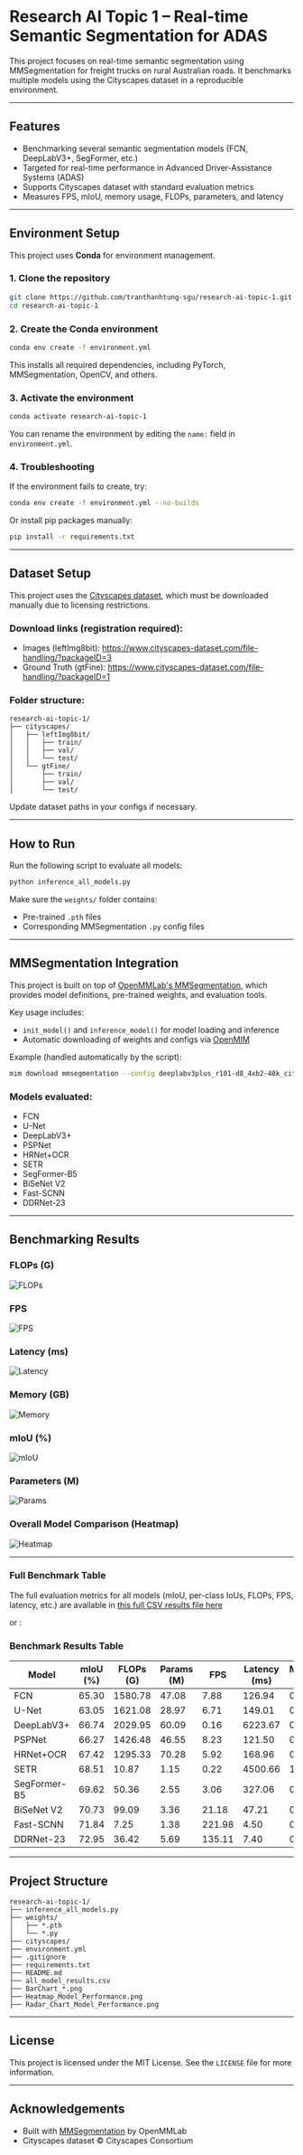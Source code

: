 # Research AI Topic 1 – Real-time Semantic Segmentation for ADAS

This project focuses on real-time semantic segmentation using MMSegmentation for freight trucks on rural Australian roads. It benchmarks multiple models using the Cityscapes dataset in a reproducible environment.

---

## Features

- Benchmarking several semantic segmentation models (FCN, DeepLabV3+, SegFormer, etc.)
- Targeted for real-time performance in Advanced Driver-Assistance Systems (ADAS)
- Supports Cityscapes dataset with standard evaluation metrics
- Measures FPS, mIoU, memory usage, FLOPs, parameters, and latency

---

## Environment Setup

This project uses **Conda** for environment management.

### 1. Clone the repository

```bash
git clone https://github.com/tranthanhtung-sgu/research-ai-topic-1.git
cd research-ai-topic-1
```

### 2. Create the Conda environment

```bash
conda env create -f environment.yml
```

This installs all required dependencies, including PyTorch, MMSegmentation, OpenCV, and others.

### 3. Activate the environment

```bash
conda activate research-ai-topic-1
```

You can rename the environment by editing the `name:` field in `environment.yml`.

### 4. Troubleshooting

If the environment fails to create, try:

```bash
conda env create -f environment.yml --no-builds
```

Or install pip packages manually:

```bash
pip install -r requirements.txt
```

---

## Dataset Setup

This project uses the [Cityscapes dataset](https://www.cityscapes-dataset.com/), which must be downloaded manually due to licensing restrictions.

### Download links (registration required):

- Images (leftImg8bit): https://www.cityscapes-dataset.com/file-handling/?packageID=3  
- Ground Truth (gtFine): https://www.cityscapes-dataset.com/file-handling/?packageID=1

### Folder structure:

```
research-ai-topic-1/
├── cityscapes/
│   ├── leftImg8bit/
│   │   ├── train/
│   │   ├── val/
│   │   └── test/
│   └── gtFine/
│       ├── train/
│       ├── val/
│       └── test/
```

Update dataset paths in your configs if necessary.

---

## How to Run

Run the following script to evaluate all models:

```bash
python inference_all_models.py
```

Make sure the `weights/` folder contains:
- Pre-trained `.pth` files
- Corresponding MMSegmentation `.py` config files

---

## MMSegmentation Integration

This project is built on top of [OpenMMLab's MMSegmentation](https://github.com/open-mmlab/mmsegmentation), which provides model definitions, pre-trained weights, and evaluation tools.

Key usage includes:
- `init_model()` and `inference_model()` for model loading and inference
- Automatic downloading of weights and configs via [OpenMIM](https://github.com/open-mmlab/mim)

Example (handled automatically by the script):

```bash
mim download mmsegmentation --config deeplabv3plus_r101-d8_4xb2-40k_cityscapes-512x1024 --dest weights/
```

### Models evaluated:
- FCN
- U-Net
- DeepLabV3+
- PSPNet
- HRNet+OCR
- SETR
- SegFormer-B5
- BiSeNet V2
- Fast-SCNN
- DDRNet-23

---

## Benchmarking Results

### FLOPs (G)

![FLOPs](./BarChart_FLOPs_(G).png)

### FPS

![FPS](./BarChart_FPS.png)

### Latency (ms)

![Latency](./BarChart_Latency_(ms).png)

### Memory (GB)

![Memory](./BarChart_Memory_(GB).png)

### mIoU (%)

![mIoU](./BarChart_mIoU.png)

### Parameters (M)

![Params](./BarChart_Params_(M).png)

### Overall Model Comparison (Heatmap)

![Heatmap](./Heatmap_Model_Performance.png)

---
### Full Benchmark Table

The full evaluation metrics for all models (mIoU, per-class IoUs, FLOPs, FPS, latency, etc.) are available in [this full CSV results file here](all_model_results.csv)

or :

### Benchmark Results Table

| Model        | mIoU (%) | FLOPs (G) | Params (M) | FPS   | Latency (ms) | Memory (GB) |
|--------------|----------|-----------|------------|-------|---------------|-------------|
| FCN          | 65.30    | 1580.78   | 47.08      | 7.88  | 126.94        | 0.20        |
| U-Net        | 63.05    | 1621.08   | 28.97      | 6.71  | 149.01        | 0.12        |
| DeepLabV3+   | 66.74    | 2029.95   | 60.09      | 0.16  | 6223.67       | 0.25        |
| PSPNet       | 66.27    | 1426.48   | 46.55      | 8.23  | 121.50        | 0.20        |
| HRNet+OCR    | 67.42    | 1295.33   | 70.28      | 5.92  | 168.96        | 0.30        |
| SETR         | 68.51    | 10.87     | 1.15       | 0.22  | 4500.66       | 1.52        |
| SegFormer-B5 | 69.62    | 50.36     | 2.55       | 3.06  | 327.06        | 0.63        |
| BiSeNet V2   | 70.73    | 99.09     | 3.36       | 21.18 | 47.21         | 0.37        |
| Fast-SCNN    | 71.84    | 7.25      | 1.38       | 221.98| 4.50          | 0.32        |
| DDRNet-23    | 72.95    | 36.42     | 5.69       | 135.11| 7.40          | 0.34        |

---

## Project Structure

```
research-ai-topic-1/
├── inference_all_models.py
├── weights/
│   ├── *.pth
│   └── *.py
├── cityscapes/
├── environment.yml
├── .gitignore
├── requirements.txt
├── README.md
├── all_model_results.csv
├── BarChart_*.png
├── Heatmap_Model_Performance.png
├── Radar_Chart_Model_Performance.png
```

---

## License

This project is licensed under the MIT License. See the `LICENSE` file for more information.

---

## Acknowledgements

- Built with [MMSegmentation](https://github.com/open-mmlab/mmsegmentation) by OpenMMLab  
- Cityscapes dataset © Cityscapes Consortium
```
